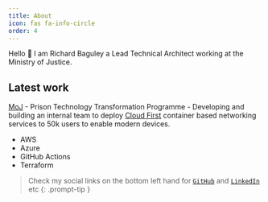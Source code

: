 ```yaml
---
title: About
icon: fas fa-info-circle
order: 4
---
```

Hello 👋
I am Richard Baguley a Lead Technical Architect working at the Ministry of Justice.

## Latest work
[MoJ](https://www.gov.uk/government/organisations/ministry-of-justice) - Prison Technology Transformation Programme - Developing and building an internal team to deploy [Cloud First](https://www.gov.uk/guidance/government-cloud-first-policy) container based networking services to 50k users to enable modern devices.

 - AWS
 - Azure
 - GitHub Actions
 - Terraform

> Check my social links on the bottom left hand for [`GitHub`](https://github.com/bagg3rs) and [`LinkedIn`](https://uk.linkedin.com/in/rbaguley) etc 
{: .prompt-tip }

